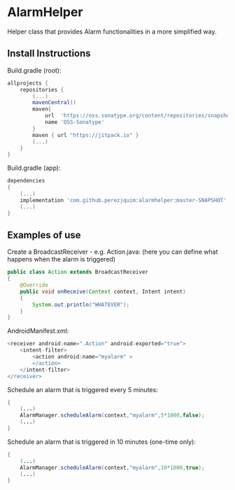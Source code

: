 # AlarmHelper

Helper class that provides Alarm functionalities in a more simplified way.

## Install Instructions

Build.gradle (root):
```gradle
allprojects {
    repositories {
    	(...)
        mavenCentral()
        maven{
            url  'https://oss.sonatype.org/content/repositories/snapshots/'
            name 'OSS-Sonatype'
        }
        maven { url "https://jitpack.io" }
        (...)
    }
}
```

Build.gradle (app):
```gradle
dependencies
{
    (...)
    implementation 'com.github.perezjquim:alarmhelper:master-SNAPSHOT'
    (...)
}
```

## Examples of use

Create a BroadcastReceiver - e.g. Action.java:
(here you can define what happens when the alarm is triggered)
```java
public class Action extends BroadcastReceiver
{
    @Override
    public void onReceive(Context context, Intent intent)
    {
        System.out.println("WHATEVER");
    }
}
```

AndroidManifest.xml:
```gradle
<receiver android:name=".Action" android:exported="true">
    <intent-filter>
        <action android:name="myalarm" >
        </action>
    </intent-filter>
</receiver>
```

Schedule an alarm that is triggered every 5 minutes:
```java
{
	(...)
	AlarmManager.scheduleAlarm(context,"myalarm",5*1000,false);
	(...)
}
```

Schedule an alarm that is triggered in 10 minutes (one-time only):
```java
{
	(...)
	AlarmManager.scheduleAlarm(context,"myalarm",10*1000,true);
	(...)
}
```